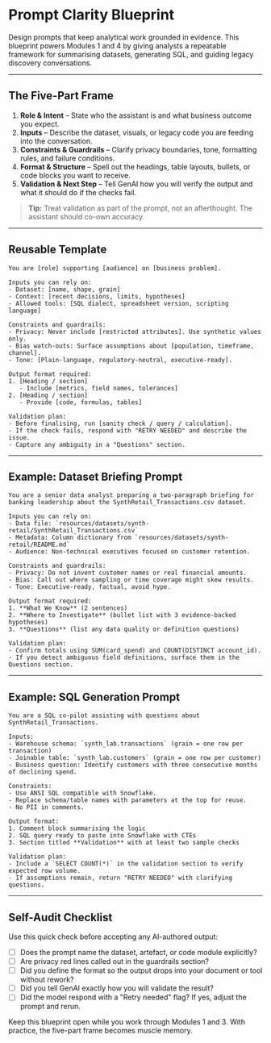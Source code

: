 # Prompt Clarity Blueprint

Design prompts that keep analytical work grounded in evidence. This blueprint powers Modules 1 and 4 by giving analysts a repeatable framework for summarising datasets, generating SQL, and guiding legacy discovery conversations.

---

## The Five-Part Frame

1. **Role & Intent** – State who the assistant is and what business outcome you expect.
2. **Inputs** – Describe the dataset, visuals, or legacy code you are feeding into the conversation.
3. **Constraints & Guardrails** – Clarify privacy boundaries, tone, formatting rules, and failure conditions.
4. **Format & Structure** – Spell out the headings, table layouts, bullets, or code blocks you want to receive.
5. **Validation & Next Step** – Tell GenAI how you will verify the output and what it should do if the checks fail.

> **Tip:** Treat validation as part of the prompt, not an afterthought. The assistant should co-own accuracy.

---

## Reusable Template

```
You are [role] supporting [audience] on [business problem].

Inputs you can rely on:
- Dataset: [name, shape, grain]
- Context: [recent decisions, limits, hypotheses]
- Allowed tools: [SQL dialect, spreadsheet version, scripting language]

Constraints and guardrails:
- Privacy: Never include [restricted attributes]. Use synthetic values only.
- Bias watch-outs: Surface assumptions about [population, timeframe, channel].
- Tone: [Plain-language, regulatory-neutral, executive-ready].

Output format required:
1. [Heading / section]
   - Include [metrics, field names, tolerances]
2. [Heading / section]
   - Provide [code, formulas, tables]

Validation plan:
- Before finalising, run [sanity check / query / calculation].
- If the check fails, respond with "RETRY NEEDED" and describe the issue.
- Capture any ambiguity in a "Questions" section.
```

---

## Example: Dataset Briefing Prompt

```
You are a senior data analyst preparing a two-paragraph briefing for banking leadership about the SynthRetail_Transactions.csv dataset.

Inputs you can rely on:
- Data file: `resources/datasets/synth-retail/SynthRetail_Transactions.csv`
- Metadata: Column dictionary from `resources/datasets/synth-retail/README.md`
- Audience: Non-technical executives focused on customer retention.

Constraints and guardrails:
- Privacy: Do not invent customer names or real financial amounts.
- Bias: Call out where sampling or time coverage might skew results.
- Tone: Executive-ready, factual, avoid hype.

Output format required:
1. **What We Know** (2 sentences)
2. **Where to Investigate** (bullet list with 3 evidence-backed hypotheses)
3. **Questions** (list any data quality or definition questions)

Validation plan:
- Confirm totals using SUM(card_spend) and COUNT(DISTINCT account_id).
- If you detect ambiguous field definitions, surface them in the Questions section.
```

---

## Example: SQL Generation Prompt

```
You are a SQL co-pilot assisting with questions about SynthRetail_Transactions.

Inputs:
- Warehouse schema: `synth_lab.transactions` (grain = one row per transaction)
- Joinable table: `synth_lab.customers` (grain = one row per customer)
- Business question: Identify customers with three consecutive months of declining spend.

Constraints:
- Use ANSI SQL compatible with Snowflake.
- Replace schema/table names with parameters at the top for reuse.
- No PII in comments.

Output format:
1. Comment block summarising the logic
2. SQL query ready to paste into Snowflake with CTEs
3. Section titled **Validation** with at least two sample checks

Validation plan:
- Include a `SELECT COUNT(*)` in the validation section to verify expected row volume.
- If assumptions remain, return "RETRY NEEDED" with clarifying questions.
```

---

## Self-Audit Checklist

Use this quick check before accepting any AI-authored output:

- [ ] Does the prompt name the dataset, artefact, or code module explicitly?
- [ ] Are privacy red lines called out in the guardrails section?
- [ ] Did you define the format so the output drops into your document or tool without rework?
- [ ] Did you tell GenAI exactly how you will validate the result?
- [ ] Did the model respond with a "Retry needed" flag? If yes, adjust the prompt and rerun.

Keep this blueprint open while you work through Modules 1 and 3. With practice, the five-part frame becomes muscle memory.
